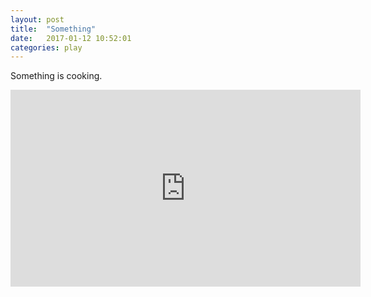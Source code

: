 ```yaml
---
layout: post
title:  "Something"
date:   2017-01-12 10:52:01
categories: play
---
```


Something is cooking.

<iframe width="560" height="315" src="https://www.youtube.com/embed/6pEB9Rf91Zg" frameborder="0" allowfullscreen></iframe>